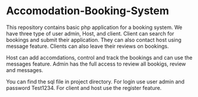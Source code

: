 # Accomodation-Booking-System
This repository contains basic php application for a booking system. We have three type of user admin, Host, and client. Client can search for bookings and submit their application. They can also contact host using message feature. Clients can also leave their reviews on bookings.

Host can add accomdations, control and track the bookings and can use the messages feature. Admin has the full access to review all bookigs, review and messages.

You can find the sql file in project directory. For login use user admin and password Test1234. For client and host use the register feature.
